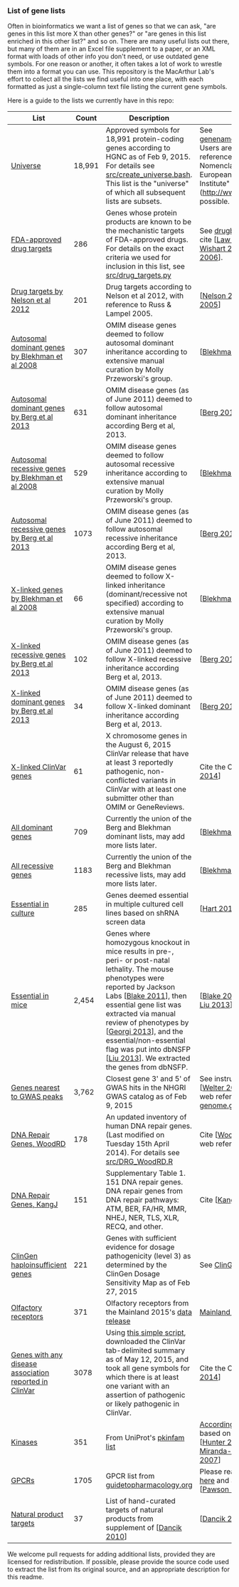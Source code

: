 ### List of gene lists

Often in bioinformatics we want a list of genes so that we can ask, "are genes in this list more X than other genes?" or "are genes in this list enriched in this other list?" and so on. There are many useful lists out there, but many of them are in an Excel file supplement to a paper, or an XML format with loads of other info you don't need, or use outdated gene symbols. For one reason or another, it often takes a lot of work to wrestle them into a format you can use. This repository is the MacArthur Lab's effort to collect all the lists we find useful into one place, with each formatted as just a single-column text file listing the current gene symbols.

Here is a guide to the lists we currently have in this repo:

| List | Count | Description | Please cite |
| ---- | ---- | ---- | ---- |
| [Universe](lists/universe.tsv) | 18,991 | Approved symbols for 18,991 protein-coding genes according to HGNC as of Feb 9, 2015. For details see [src/create_universe.bash](src/create_universe.bash). This list is the "universe" of which all subsequent lists are subsets. | See [genenames.org/about/overview](http://www.genenames.org/about/overview). Users are asked to web reference "HUGO Gene Nomenclature Committee at the European Bioinformatics Institute" (http://www.genenames.org/) if possible. |
| [FDA-approved drug targets](lists/fda_approved_drug_targets.tsv) | 286 | Genes whose protein products are known to be the mechanistic targets of FDA-approved drugs. For details on the exact criteria we used for inclusion in this list, see [src/drug_targets.py](src/drug_targets.py) | See [drugbank.ca/about](http://www.drugbank.ca/about). Please cite [[Law 2014], [Knox 2011], [Wishart 2008] and/or [Wishart 2006]]. | 
| [Drug targets by Nelson et al 2012](lists/drug_targets_nelson.tsv) | 201 | Drug targets according to Nelson et al 2012, with reference to Russ & Lampel 2005. | [[Nelson 2012], [Russ & Lampel 2005]] |
| [Autosomal dominant genes by Blekhman et al 2008](lists/blekhman_ad.tsv) | 307 | OMIM disease genes deemed to follow autosomal dominant inheritance according to extensive manual curation by Molly Przeworski's group. | [[Blekhman 2008]] |
| [Autosomal dominant genes by Berg et al 2013](lists/berg_ad.tsv) | 631 | OMIM disease genes (as of June 2011) deemed to follow autosomal dominant inheritance according Berg et al, 2013. | [[Berg 2013]] |
| [Autosomal recessive genes by Blekhman et al 2008](lists/blekhman_ar.tsv) | 529 | OMIM disease genes deemed to follow autosomal recessive inheritance according to extensive manual curation by Molly Przeworski's group. | [[Blekhman 2008]] |
| [Autosomal recessive genes by Berg et al 2013](lists/berg_ar.tsv) | 1073 | OMIM disease genes (as of June 2011) deemed to follow autosomal recessive inheritance according Berg et al, 2013. | [[Berg 2013]] |
| [X-linked genes by Blekhman et al 2008](lists/blekhman_x.tsv) | 66 | OMIM disease genes deemed to follow X-linked inheritance (dominant/recessive not specified) according to extensive manual curation by Molly Przeworski's group. | [[Blekhman 2008]] |
| [X-linked recessive genes by Berg et al 2013](lists/berg_xr.tsv) | 102 | OMIM disease genes (as of June 2011) deemed to follow X-linked recessive inheritance according Berg et al, 2013. | [[Berg 2013]] |
| [X-linked dominant genes by Berg et al 2013](lists/berg_xd.tsv) | 34 | OMIM disease genes (as of June 2011) deemed to follow X-linked dominant inheritance according Berg et al, 2013. | [[Berg 2013]] |
| [X-linked ClinVar genes](lists/x-linked_clinvar.tsv) | 61 | X chromosome genes in the August 6, 2015 ClinVar release that have at least 3 reportedly pathogenic, non-conflicted variants in ClinVar with at least one submitter other than OMIM or GeneReviews. | Cite the ClinVar paper [[Landrum 2014]] |
| [All dominant genes](lists/all_ad.tsv) | 709 | Currently the union of the Berg and Blekhman dominant lists, may add more lists later. | [[Blekhman 2008], [Berg 2013]] |
| [All recessive genes](lists/all_ar.tsv) | 1183 | Currently the union of the Berg and Blekhman recessive lists, may add more lists later. | [[Blekhman 2008], [Berg 2013]] |
| [Essential in culture](lists/core_essentials_hart.tsv) | 285 | Genes deemed essential in multiple cultured cell lines based on shRNA screen data | [[Hart 2014]] |
| [Essential in mice](lists/mgi_essential.tsv) | 2,454 | Genes where homozygous knockout in mice results in pre-, peri- or post-natal lethality. The mouse phenotypes were reported by Jackson Labs [[Blake 2011]], then essential gene list was extracted via manual review of phenotypes by [[Georgi 2013]], and the essential/non-essential flag was put into dbNSFP [[Liu 2013]]. We extracted the genes from dbNSFP. | [[Blake 2011], [Georgi 2013], and [Liu 2013]] | 
| [Genes nearest to GWAS peaks](lists/gwascatalog.tsv) | 3,762 | Closest gene 3' and 5' of GWAS hits in the NHGRI GWAS catalog as of Feb 9, 2015 | See instructions [here](http://www.genome.gov/gwastudies/). Cite [[Welter 2014]] and include a web reference to [genome.gov/gwastudies/](http://www.genome.gov/gwastudies/). |
| [DNA Repair Genes, WoodRD](lists/DRG_WoodRD.tsv) | 178 | An updated inventory of human DNA repair genes. (Last modified on Tuesday 15th April 2014). For details see [src/DRG_WoodRD.R](src/DRG_WoodRD.R) | Cite [[Wood 2005]] and include a web reference to [this URL](http://sciencepark.mdanderson.org/labs/wood/dna_repair_genes.html). |
| [DNA Repair Genes, KangJ](lists/DRG_KangJ.tsv) | 151 | Supplementary Table 1. 151 DNA repair genes. DNA repair genes from DNA repair pathways: ATM, BER, FA/HR, MMR, NHEJ, NER, TLS, XLR, RECQ, and other. | Cite [[Kang 2012]] |
| [ClinGen haploinsufficient genes](lists/clingen_level3_genes_2015_02_27.tsv) | 221 | Genes with sufficient evidence for dosage pathogenicity (level 3) as determined by the ClinGen Dosage Sensitivity Map as of Feb 27, 2015 | See [ClinGen](http://www.ncbi.nlm.nih.gov/projects/dbvar/clingen/) |
| [Olfactory receptors](lists/olfactory_receptors.tsv) | 371 | Olfactory receptors from the Mainland 2015's [data release](http://files.figshare.com/1816348/Receptors.tsv) | [Mainland 2015] |
| [Genes with any disease association reported in ClinVar](lists/clinvar_path_likelypath.tsv) | 3078 | Using [this simple script](src/clinvar_path_likelypath.tsv), downloaded the ClinVar tab-delimited summary as of May 12, 2015, and took all gene symbols for which there is at least one variant with an assertion of pathogenic or likely pathogenic in ClinVar. | Cite the ClinVar paper [[Landrum 2014]] |
| [Kinases](lists/kinases.tsv) | 351 | From UniProt's [pkinfam list](http://www.uniprot.org/docs/pkinfam) | [According to UniProt](http://www.uniprot.org/docs/pkinfam) this list is based on 3 publications: [[Hunter 2000], [Manning 2002], [Miranda-Saavedra & Barton 2007]] |
| [GPCRs](lists/gpcr.tsv) | 1705 | GPCR list from [guidetopharmacology.org](http://www.guidetopharmacology.org/GRAC/GPCRListForward?class=A) | Please read citing instructions [here](http://www.guidetopharmacology.org/citing.jsp) and at a minimum, cite [[Pawson 2014]]. |
| [Natural product targets](lists/natural_product_targets.tsv) | 37 | List of hand-curated targets of natural products from supplement of [[Dancik 2010]] | [[Dancik 2010]] |

We welcome pull requests for adding additional lists, provided they are licensed for redistribution. If possible, please provide the source code used to extract the list from its original source, and an appropriate description for this readme.

[Dancik 2010]: http://www.ncbi.nlm.nih.gov/pubmed/20565092 "Dancík V, Seiler KP, Young DW, Schreiber SL, Clemons PA. Distinct biological network properties between the targets of natural products and disease genes. J Am Chem Soc. 2010 Jul 14;132(27):9259-61. doi: 10.1021/ja102798t. PubMed PMID: 20565092; PubMed Central PMCID: PMC2898216."

[Pawson 2014]: http://www.ncbi.nlm.nih.gov/pubmed/24234439 "Pawson AJ, Sharman JL, Benson HE, Faccenda E, Alexander SP, Buneman OP, Davenport AP, McGrath JC, Peters JA, Southan C, Spedding M, Yu W, Harmar AJ; NC-IUPHAR. The IUPHAR/BPS Guide to PHARMACOLOGY: an expert-driven knowledgebase of drug targets and their ligands. Nucleic Acids Res. 2014 Jan;42(Database issue):D1098-106. doi: 10.1093/nar/gkt1143. Epub 2013 Nov 14. PubMed PMID: 24234439; PubMed Central PMCID: PMC3965070."

[Miranda-Saavedra & Barton 2007]: http://www.ncbi.nlm.nih.gov/pubmed/17557329 "Miranda-Saavedra D, Barton GJ. Classification and functional annotation of eukaryotic protein kinases. Proteins. 2007 Sep 1;68(4):893-914. PubMed PMID: 17557329."

[Manning 2002]: http://www.ncbi.nlm.nih.gov/pubmed/12471243 "Manning G, Whyte DB, Martinez R, Hunter T, Sudarsanam S. The protein kinase complement of the human genome. Science. 2002 Dec 6;298(5600):1912-34. Review. PubMed PMID: 12471243."

[Hunter 2000]: http://www.ncbi.nlm.nih.gov/pubmed/10647936 "Hunter T. Signaling--2000 and beyond. Cell. 2000 Jan 7;100(1):113-27. Review.  PubMed PMID: 10647936."

[Law 2014]: http://www.ncbi.nlm.nih.gov/pubmed/24203711 "Law V, Knox C, Djoumbou Y, Jewison T, Guo AC, Liu Y, Maciejewski A, Arndt D, Wilson M, Neveu V, Tang A, Gabriel G, Ly C, Adamjee S, Dame ZT, Han B, Zhou Y, Wishart DS. DrugBank 4.0: shedding new light on drug metabolism. Nucleic Acids Res. 2014 Jan;42(Database issue):D1091-7. doi: 10.1093/nar/gkt1068. Epub 2013 Nov 6. PubMed PMID: 24203711; PubMed Central PMCID: PMC3965102."

[Knox 2011]: http://www.ncbi.nlm.nih.gov/pubmed/21059682 "Knox C, Law V, Jewison T, Liu P, Ly S, Frolkis A, Pon A, Banco K, Mak C, Neveu V, Djoumbou Y, Eisner R, Guo AC, Wishart DS. DrugBank 3.0: a comprehensive resource for 'omics' research on drugs. Nucleic Acids Res. 2011 Jan;39(Database issue):D1035-41. doi: 10.1093/nar/gkq1126. Epub 2010 Nov 8. PubMed PMID: 21059682; PubMed Central PMCID: PMC3013709."

[Wishart 2008]: http://www.ncbi.nlm.nih.gov/pubmed/18048412 "Wishart DS, Knox C, Guo AC, Cheng D, Shrivastava S, Tzur D, Gautam B, Hassanali M. DrugBank: a knowledgebase for drugs, drug actions and drug targets.  Nucleic Acids Res. 2008 Jan;36(Database issue):D901-6. Epub 2007 Nov 29. PubMed PMID: 18048412; PubMed Central PMCID: PMC2238889."

[Wishart 2006]: http://www.ncbi.nlm.nih.gov/pubmed/16381955 "Wishart DS, Knox C, Guo AC, Shrivastava S, Hassanali M, Stothard P, Chang Z, Woolsey J. DrugBank: a comprehensive resource for in silico drug discovery and exploration. Nucleic Acids Res. 2006 Jan 1;34(Database issue):D668-72. PubMed PMID: 16381955; PubMed Central PMCID: PMC1347430."

[Blekhman 2008]: http://www.ncbi.nlm.nih.gov/pubmed/18571414 "Blekhman R, Man O, Herrmann L, Boyko AR, Indap A, Kosiol C, Bustamante CD, Teshima KM, Przeworski M. Natural selection on genes that underlie human disease  susceptibility. Curr Biol. 2008 Jun 24;18(12):883-9. doi: 10.1016/j.cub.2008.04.074. PubMed PMID: 18571414; PubMed Central PMCID: PMC2474766."

[Berg 2013]: http://www.ncbi.nlm.nih.gov/pubmed/22995991 "Berg JS, Adams M, Nassar N, Bizon C, Lee K, Schmitt CP, Wilhelmsen KC, Evans JP. An informatics approach to analyzing the incidentalome. Genet Med. 2013 Jan;15(1):36-44. doi: 10.1038/gim.2012.112. Epub 2012 Sep 20. PubMed PMID: 22995991; PubMed Central PMCID: PMC3538953."

[Nelson 2012]: http://www.ncbi.nlm.nih.gov/pubmed/22604722 "Nelson MR, Wegmann D, Ehm MG, Kessner D, St Jean P, Verzilli C, Shen J, Tang Z, Bacanu SA, Fraser D, Warren L, Aponte J, Zawistowski M, Liu X, Zhang H, Zhang  Y, Li J, Li Y, Li L, Woollard P, Topp S, Hall MD, Nangle K, Wang J, Abecasis G, Cardon LR, Zöllner S, Whittaker JC, Chissoe SL, Novembre J, Mooser V. An abundance of rare functional variants in 202 drug target genes sequenced in 14,002 people. Science. 2012 Jul 6;337(6090):100-4. doi: 10.1126/science.1217876. Epub 2012 May 17. PubMed PMID: 22604722; PubMed Central PMCID: PMC4319976."

[Russ & Lampel 2005]: http://www.ncbi.nlm.nih.gov/pubmed/16376820 "Russ AP, Lampel S. The druggable genome: an update. Drug Discov Today. 2005 Dec;10(23-24):1607-10. PubMed PMID: 16376820."

[Hart 2014]: http://www.ncbi.nlm.nih.gov/pubmed/24987113 "Hart T, Brown KR, Sircoulomb F, Rottapel R, Moffat J. Measuring error rates in genomic perturbation screens: gold standards for human functional genomics. Mol Syst Biol. 2014 Jul 1;10:733. doi: 10.15252/msb.20145216. PubMed PMID: 24987113;  PubMed Central PMCID: PMC4299491."

[Welter 2014]: http://www.ncbi.nlm.nih.gov/pubmed/24316577 "Welter D, MacArthur J, Morales J, Burdett T, Hall P, Junkins H, Klemm A, Flicek P, Manolio T, Hindorff L, Parkinson H. The NHGRI GWAS Catalog, a curated resource of SNP-trait associations. Nucleic Acids Res. 2014 Jan;42(Database issue):D1001-6. doi: 10.1093/nar/gkt1229. Epub 2013 Dec 6. PubMed PMID: 24316577; PubMed Central PMCID: PMC3965119."

[Georgi 2013]: http://www.ncbi.nlm.nih.gov/pubmed/23675308 "Georgi B, Voight BF, Bućan M. From mouse to human: evolutionary genomics analysis of human orthologs of essential genes. PLoS Genet. 2013 May;9(5):e1003484. doi: 10.1371/journal.pgen.1003484. Epub 2013 May 9. PubMed PMID: 23675308; PubMed Central PMCID: PMC3649967."

[Blake 2011]: http://www.ncbi.nlm.nih.gov/pubmed/21051359 "Blake JA, Bult CJ, Kadin JA, Richardson JE, Eppig JT; Mouse Genome Database Group. The Mouse Genome Database (MGD): premier model organism resource for mammalian genomics and genetics. Nucleic Acids Res. 2011 Jan;39(Database issue):D842-8. doi: 10.1093/nar/gkq1008. Epub 2010 Nov 3. PubMed PMID: 21051359;  PubMed Central PMCID: PMC3013640."

[Liu 2013]: http://www.ncbi.nlm.nih.gov/pubmed/23843252 "Liu X, Jian X, Boerwinkle E. dbNSFP v2.0: a database of human non-synonymous SNVs and their functional predictions and annotations. Hum Mutat. 2013 Sep;34(9):E2393-402. doi: 10.1002/humu.22376. Epub 2013 Jul 10. PubMed PMID: 23843252; PubMed Central PMCID: PMC4109890."

[Wood 2005]: http://www.ncbi.nlm.nih.gov/pubmed/15922366 "Human DNA repair genes, 2005. Wood RD1, Mitchell M, Lindahl T"

[Kang 2012]: http://www.ncbi.nlm.nih.gov/pubmed/22505474 "A DNA repair pathway-focused score for prediction of outcomes in ovarian cancer treated with platinum-based chemotherapy."

[Mainland 2015]: http://www.nature.com/articles/sdata20152 "Joel D Mainland, Yun R Li, Ting Zhou, Wen Ling L Liu & Hiroaki Matsunami. Human olfactory receptor responses to odorants. Scientific Data 2, Article number: 150002 (2015) ​Received 22 April 2014 Accepted 10 December 2014 Published online 03 February 2015 doi:10.1038/sdata.2015.2"

[Landrum 2014]: http://www.ncbi.nlm.nih.gov/pubmed/24234437 "Landrum MJ, Lee JM, Riley GR, Jang W, Rubinstein WS, Church DM, Maglott DR. ClinVar: public archive of relationships among sequence variation and human phenotype. Nucleic Acids Res. 2014 Jan;42(Database issue):D980-5. doi: 10.1093/nar/gkt1113. Epub 2013 Nov 14. PubMed PMID: 24234437; PubMed Central PMCID: PMC3965032."

